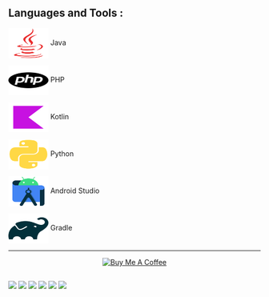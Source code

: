 ## Languages and Tools :
<div style="display: inline_block">
    <p><img align="center" alt="Java" height="60" width="80" src="https://raw.githubusercontent.com/devicons/devicon/master/icons/java/java-plain.svg"> Java</p>
    <p><img align="center" alt="PHP" height="60" width="80" src="https://raw.githubusercontent.com/devicons/devicon/master/icons/php/php-plain.svg"> PHP</p>
    <p><img align="center" alt="Kotlin" height="60" width="80" src="https://raw.githubusercontent.com/devicons/devicon/master/icons/kotlin/kotlin-plain.svg"> Kotlin</p>
    <p><img align="center" alt="Python" height="60" width="80" src="https://raw.githubusercontent.com/devicons/devicon/master/icons/python/python-plain.svg"> Python</p>
    <p><img align="center" alt="Android Studio" height="60" width="80" src="https://github.com/devicons/devicon/blob/master/icons/androidstudio/androidstudio-original.svg"> Android Studio</p>
    <p><img align="center" alt="Gradle" height="60" width="80" src="https://github.com/devicons/devicon/blob/master/icons/gradle/gradle-original.svg"> Gradle</p>
  </div>


---
<p align="center">
<a href="https://www.coffeebede.com/MohammadRezaFirouzi" target="_blank"><img src="https://www.coffeebede.com/DashboardTemplateV2/app-assets/images/banner/default-yellow.svg" alt="Buy Me A Coffee" height="300" width="400"></a>
</p>


  
  ##
 
<div> 
  <a href="https://www.youtube.com/channel/UC_-uuuZbY0AAt9CViNzvc-Q" target="_blank"><img src="https://img.shields.io/badge/YouTube-FF0000?style=for-the-badge&logo=youtube&logoColor=white" target="_blank"></a>
  <a href="https://instagram.com/rafaballerini" target="_blank"><img src="https://img.shields.io/badge/-Instagram-%23E4405F?style=for-the-badge&logo=instagram&logoColor=white" target="_blank"></a>
 	<a href="https://www.twitch.tv/rafaballerinii" target="_blank"><img src="https://img.shields.io/badge/Twitch-9146FF?style=for-the-badge&logo=twitch&logoColor=white" target="_blank"></a>
 <a href="https://discord.gg/wagxzStdcR" target="_blank"><img src="https://img.shields.io/badge/Discord-7289DA?style=for-the-badge&logo=discord&logoColor=white" target="_blank"></a> 
  <a href = "mailto:contatorafaballerini@gmail.com"><img src="https://img.shields.io/badge/-Gmail-%23333?style=for-the-badge&logo=gmail&logoColor=white" target="_blank"></a>
  <a href="https://www.linkedin.com/in/rafaella-ballerini-45875016a" target="_blank"><img src="https://img.shields.io/badge/-LinkedIn-%230077B5?style=for-the-badge&logo=linkedin&logoColor=white" target="_blank"></a> 
  
</div>
